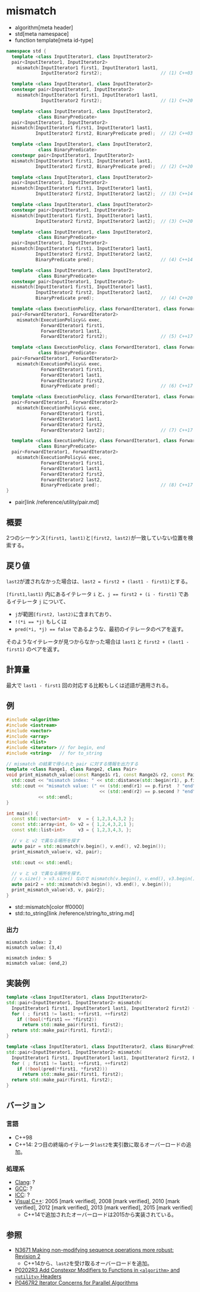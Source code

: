 # mismatch
* algorithm[meta header]
* std[meta namespace]
* function template[meta id-type]

```cpp
namespace std {
  template <class InputIterator1, class InputIterator2>
  pair<InputIterator1, InputIterator2>
    mismatch(InputIterator1 first1, InputIterator1 last1,
             InputIterator2 first2);                      // (1) C++03

  template <class InputIterator1, class InputIterator2>
  constexpr pair<InputIterator1, InputIterator2>
    mismatch(InputIterator1 first1, InputIterator1 last1,
             InputIterator2 first2);                      // (1) C++20

  template <class InputIterator1, class InputIterator2,
            class BinaryPredicate>
  pair<InputIterator1, InputIterator2>
  mismatch(InputIterator1 first1, InputIterator1 last1,
           InputIterator2 first2, BinaryPredicate pred);  // (2) C++03

  template <class InputIterator1, class InputIterator2,
            class BinaryPredicate>
  constexpr pair<InputIterator1, InputIterator2>
  mismatch(InputIterator1 first1, InputIterator1 last1,
           InputIterator2 first2, BinaryPredicate pred);  // (2) C++20

  template <class InputIterator1, class InputIterator2>
  pair<InputIterator1, InputIterator2>
  mismatch(InputIterator1 first1, InputIterator1 last1,
           InputIterator2 first2, InputIterator2 last2);  // (3) C++14

  template <class InputIterator1, class InputIterator2>
  constexpr pair<InputIterator1, InputIterator2>
  mismatch(InputIterator1 first1, InputIterator1 last1,
           InputIterator2 first2, InputIterator2 last2);  // (3) C++20

  template <class InputIterator1, class InputIterator2,
            class BinaryPredicate>
  pair<InputIterator1, InputIterator2>
  mismatch(InputIterator1 first1, InputIterator1 last1,
           InputIterator2 first2, InputIterator2 last2,
           BinaryPredicate pred);                         // (4) C++14

  template <class InputIterator1, class InputIterator2,
            class BinaryPredicate>
  constexpr pair<InputIterator1, InputIterator2>
  mismatch(InputIterator1 first1, InputIterator1 last1,
           InputIterator2 first2, InputIterator2 last2,
           BinaryPredicate pred);                         // (4) C++20

  template <class ExecutionPolicy, class ForwardIterator1, class ForwardIterator2>
  pair<ForwardIterator1, ForwardIterator2>
    mismatch(ExecutionPolicy&& exec,
             ForwardIterator1 first1,
             ForwardIterator1 last1,
             ForwardIterator2 first2);                    // (5) C++17

  template <class ExecutionPolicy, class ForwardIterator1, class ForwardIterator2,
            class BinaryPredicate>
  pair<ForwardIterator1, ForwardIterator2>
    mismatch(ExecutionPolicy&& exec,
             ForwardIterator1 first1,
             ForwardIterator1 last1,
             ForwardIterator2 first2,
             BinaryPredicate pred);                       // (6) C++17

  template <class ExecutionPolicy, class ForwardIterator1, class ForwardIterator2>
  pair<ForwardIterator1, ForwardIterator2>
    mismatch(ExecutionPolicy&& exec,
             ForwardIterator1 first1,
             ForwardIterator1 last1,
             ForwardIterator2 first2,
             ForwardIterator2 last2);                     // (7) C++17

  template <class ExecutionPolicy, class ForwardIterator1, class ForwardIterator2,
            class BinaryPredicate>
  pair<ForwardIterator1, ForwardIterator2>
    mismatch(ExecutionPolicy&& exec,
             ForwardIterator1 first1,
             ForwardIterator1 last1,
             ForwardIterator2 first2,
             ForwardIterator2 last2,
             BinaryPredicate pred);                       // (8) C++17
}
```
* pair[link /reference/utility/pair.md]


## 概要
2つのシーケンス`[first1, last1)`と`[first2, last2)`が一致していない位置を検索する。


## 戻り値
`last2`が渡されなかった場合は、`last2 = first2 + (last1 - first1)`とする。

`[first1,last1)` 内にあるイテレータ `i` と、`j == first2 + (i - first1)` であるイテレータ `j` について、

- `j`が範囲`[first2, last2)`に含まれており、
- `!(*i == *j)` もしくは
- `pred(*i, *j) == false` であるような、最初のイテレータのペアを返す。

そのようなイテレータが見つからなかった場合は `last1` と `first2 + (last1 - first1)` のペアを返す。


## 計算量
最大で `last1 - first1` 回の対応する比較もしくは述語が適用される。


## 例
```cpp example
#include <algorithm>
#include <iostream>
#include <vector>
#include <array>
#include <list>
#include <iterator> // for begin, end
#include <string>   // for to_string

// mismatch の結果で得られた pair に対する情報を出力する
template <class Range1, class Range2, class Pair>
void print_mismatch_value(const Range1& r1, const Range2& r2, const Pair& p) {
  std::cout << "mismatch index: " << std::distance(std::begin(r1), p.first) << std::endl;
  std::cout << "mismatch value: (" << (std::end(r1) == p.first  ? "end" : std::to_string(*p.first)) << ","
                                   << (std::end(r2) == p.second ? "end" : std::to_string(*p.second)) << ")"
            << std::endl;
}

int main() {
  const std::vector<int>   v  = { 1,2,3,4,3,2 };
  const std::array<int, 6> v2 = { 1,2,4,3,2,1 };
  const std::list<int>     v3 = { 1,2,3,4,3, };

  // v と v2 で異なる場所を探す
  auto pair = std::mismatch(v.begin(), v.end(), v2.begin());
  print_mismatch_value(v, v2, pair);

  std::cout << std::endl;

  // v と v3 で異なる場所を探す。
  // v.size() > v3.size() なので mismatch(v.begin(), v.end(), v3.begin()) とやってはいけない。
  auto pair2 = std::mismatch(v3.begin(), v3.end(), v.begin());
  print_mismatch_value(v3, v, pair2);
}
```
* std::mismatch[color ff0000]
* std::to_string[link /reference/string/to_string.md]

### 出力
```
mismatch index: 2
mismatch value: (3,4)

mismatch index: 5
mismatch value: (end,2)
```


## 実装例
```cpp
template <class InputIterator1, class InputIterator2>
std::pair<InputIterator1, InputIterator2> mismatch(
  InputIterator1 first1, InputIterator1 last1, InputIterator2 first2) {
  for ( ; first1 != last1; ++first1, ++first2)
    if (!bool(*first1 == *first2))
      return std::make_pair(first1, first2);
  return std::make_pair(first1, first2);
}

template <class InputIterator1, class InputIterator2, class BinaryPredicate>
std::pair<InputIterator1, InputIterator2> mismatch(
  InputIterator1 first1, InputIterator1 last1, InputIterator2 first2, BinaryPredicate pred) {
  for ( ; first1 != last1; ++first1, ++first2)
    if (!bool(pred(*first1, *first2)))
      return std::make_pair(first1, first2);
  return std::make_pair(first1, first2);
}
```

## バージョン
### 言語
- C++98
- C++14: 2つ目の終端のイテレータ`last2`を実引数に取るオーバーロードの追加。

### 処理系
- [Clang](/implementation.md#clang): ?
- [GCC](/implementation.md#gcc): ?
- [ICC](/implementation.md#icc): ?
- [Visual C++](/implementation.md#visual_cpp): 2005 [mark verified], 2008 [mark verified], 2010 [mark verified], 2012 [mark verified], 2013 [mark verified], 2015 [mark verified]
    - C++14で追加されたオーバーロードは2015から実装されている。

## 参照
- [N3671 Making non-modifying sequence operations more robust: Revision 2](http://www.open-std.org/jtc1/sc22/wg21/docs/papers/2013/n3671.html)
    - C++14から、`last2`を受け取るオーバーロードを追加。
- [P0202R3 Add Constexpr Modifiers to Functions in `<algorithm>` and `<utility>` Headers](http://www.open-std.org/jtc1/sc22/wg21/docs/papers/2017/p0202r3.html)
- [P0467R2 Iterator Concerns for Parallel Algorithms](http://www.open-std.org/jtc1/sc22/wg21/docs/papers/2017/p0467r2.html)
